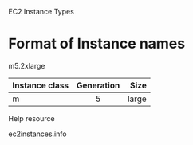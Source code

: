 EC2 Instance Types

# Format of Instance names

m5.2xlarge

| Instance class      | Generation           | Size  |
| ------------- |:-------------:| -----:|
| m      | 5 | large |



Help resource

ec2instances.info
